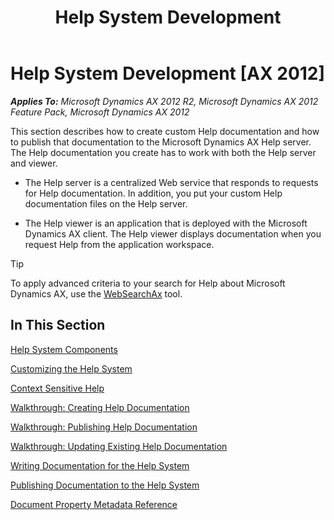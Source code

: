 ﻿---
title: Help System Development
TOCTitle: Help System
ms:assetid: bd7a0ab3-03ce-4174-b7a4-a21339c6bf34
ms:mtpsurl: https://msdn.microsoft.com/en-us/library/Gg882383(v=AX.60)
ms:contentKeyID: 35257210
ms.date: 04/17/2013
mtps_version: v=AX.60
---

# Help System Development [AX 2012]


_**Applies To:** Microsoft Dynamics AX 2012 R2, Microsoft Dynamics AX 2012 Feature Pack, Microsoft Dynamics AX 2012_

This section describes how to create custom Help documentation and how to publish that documentation to the Microsoft Dynamics AX Help server. The Help documentation you create has to work with both the Help server and viewer.

  - The Help server is a centralized Web service that responds to requests for Help documentation. In addition, you put your custom Help documentation files on the Help server.

  - The Help viewer is an application that is deployed with the Microsoft Dynamics AX client. The Help viewer displays documentation when you request Help from the application workspace.


> [!TIP]
> <P>To apply advanced criteria to your search for Help about Microsoft Dynamics AX, use the <A href="http://go.microsoft.com/fwlink/?linkid=247587%26xver=ax060">WebSearchAx</A> tool.</P>



## In This Section

[Help System Components](help-system-components.md)

[Customizing the Help System](customizing-the-help-system.md)

[Context Sensitive Help](context-sensitive-help.md)

[Walkthrough: Creating Help Documentation](walkthrough-creating-help-documentation.md)

[Walkthrough: Publishing Help Documentation](walkthrough-publishing-help-documentation.md)

[Walkthrough: Updating Existing Help Documentation](walkthrough-updating-existing-help-documentation.md)

[Writing Documentation for the Help System](writing-documentation-for-the-help-system.md)

[Publishing Documentation to the Help System](publishing-documentation-to-the-help-system.md)

[Document Property Metadata Reference](document-property-metadata-reference.md)

